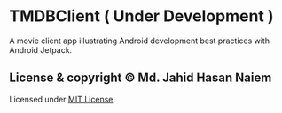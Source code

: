 # TMDBClient ( Under Development )
A movie client app illustrating Android development best practices with Android Jetpack.

## License & copyright © Md. Jahid Hasan Naiem

Licensed under [MIT License](LICENSE).
